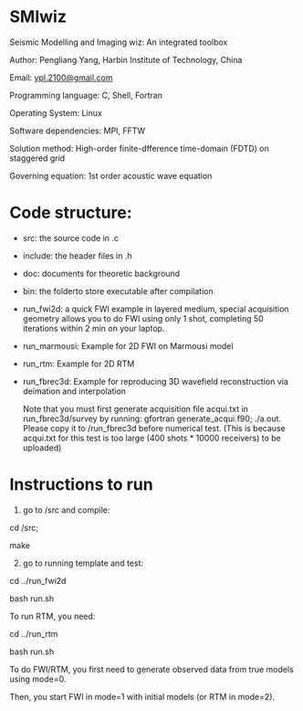 # SMIwiz
Seismic Modelling and Imaging wiz: An integrated toolbox

Author: Pengliang Yang, Harbin Institute of Technology, China

Email: ypl.2100@gmail.com

Programming language: C, Shell, Fortran

Operating System: Linux

Software dependencies: MPI, FFTW

Solution method: High-order finite-dfference time-domain (FDTD) on staggered grid

Governing equation: 1st order acoustic wave equation

Code structure:
===============

* src: the source code in .c 

* include: the header files in .h

* doc: documents for theoretic background

* bin: the folderto store executable after compilation

* run_fwi2d: a quick FWI example in layered medium, special acquisition geometry allows you to do FWI using only 1 shot, completing 50 iterations within 2 min on your laptop.

* run_marmousi: Example for 2D FWI on Marmousi model

* run_rtm: Example for 2D RTM

* run_fbrec3d: Example for reproducing 3D wavefield reconstruction via deimation and interpolation

  Note that you must first generate acquisition file acqui.txt in run_fbrec3d/survey by running: 
  gfortran generate_acqui.f90; ./a.out. 
  Please copy it to /run_fbrec3d before numerical test. (This is because acqui.txt for this test is too large (400 shots * 10000 receivers) to be uploaded)

Instructions to run
===================

1. go to /src and compile:

cd /src;

make
	
2. go to running template and test:

cd ../run_fwi2d

bash run.sh

To run RTM, you need:

cd ../run_rtm

bash run.sh


To do FWI/RTM, you first need to generate observed data from true models using mode=0.

Then, you start FWI in mode=1 with initial models (or RTM in mode=2).

	
